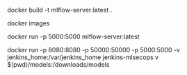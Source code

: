 

docker build -t mlflow-server:latest .

docker images

docker run -p 5000:5000 mlflow-server:latest


docker run -p 8080:8080 -p 50000:50000 -p 5000:5000 -v jenkins_home:/var/jenkins_home jenkins-mlsecops v $(pwd)/models:/downloads/models